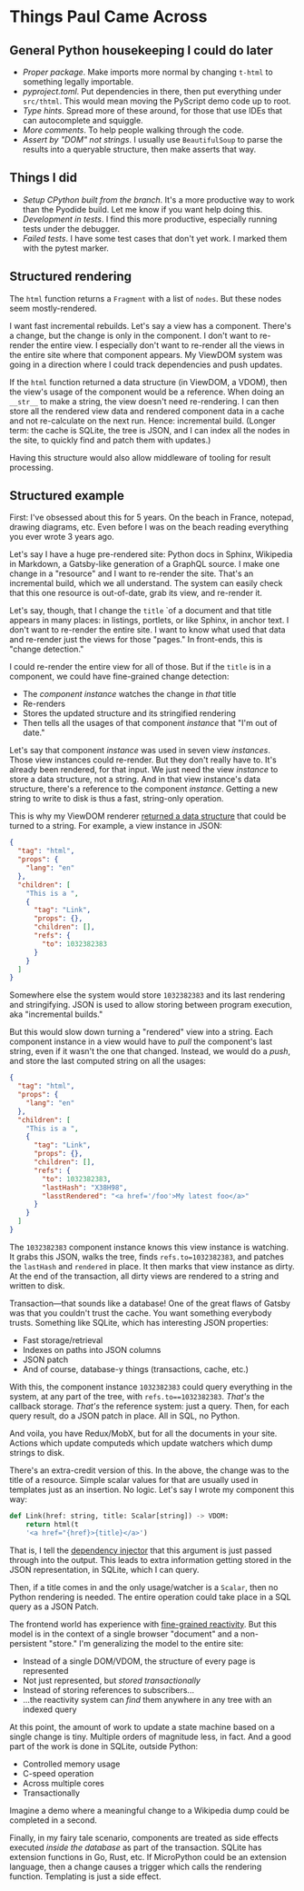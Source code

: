 # Things Paul Came Across

## General Python housekeeping I could do later

- *Proper package*. Make imports more normal by changing `t-html` to something legally importable.
- *pyproject.toml*. Put dependencies in there, then put everything under `src/thtml`. This would mean moving the
  PyScript demo code up to root.
- *Type hints*. Spread more of these around, for those that use IDEs that can autocomplete and squiggle.
- *More comments*. To help people walking through the code.
- *Assert by "DOM" not strings*. I usually use `BeautifulSoup` to parse the results into a queryable structure, then
  make asserts that way.

## Things I did

- *Setup CPython built from the branch*. It's a more productive way to work than the Pyodide build. Let me know if you
  want help doing this.
- *Development in tests*. I find this more productive, especially running tests under the debugger.
- *Failed tests*. I have some test cases that don't yet work. I marked them with the pytest marker.

## Structured rendering

The `html` function returns a `Fragment` with a list of `nodes`. But these nodes seem mostly-rendered.

I want fast incremental rebuilds. Let's say a view has a component. There's a change, but the change is only in the
component. I don't want to re-render the entire view. I especially don't want to re-render all the views in the entire
site where that component appears. My ViewDOM system was going in a direction where I could track dependencies and push
updates.

If the `html` function returned a data structure (in ViewDOM, a VDOM), then the view's usage of the component would be a
reference. When doing an `__str__` to make a string, the view doesn't need re-rendering. I can then store all the
rendered view data and rendered component data in a cache and not re-calculate on the next run. Hence: incremental
build. (Longer term: the cache is SQLite, the tree is JSON, and I can index all the nodes in the site, to quickly find
and patch them with updates.)

Having this structure would also allow middleware of tooling for result processing.

## Structured example

First: I've obsessed about this for 5 years. On the beach in France, notepad, drawing diagrams, etc. Even before I was
on the beach reading everything you ever wrote 3 years ago.

Let's say I have a huge pre-rendered site: Python docs in Sphinx, Wikipedia in Markdown, a Gatsby-like generation of a
GraphQL source. I make one change in a "resource" and I want to re-render the site. That's an incremental build, which
we all understand. The system can easily check that this one resource is out-of-date, grab its view, and re-render it.

Let's say, though, that I change the `title` `of a document and that title appears in many places: in listings,
portlets, or like Sphinx, in anchor text. I don't want to re-render the entire site. I want to know what used that data
and re-render just the views for those "pages." In front-ends, this is "change detection."

I could re-render the entire view for all of those. But if the `title` is in a component, we could have fine-grained
change detection:

- The *component instance* watches the change in *that* title
- Re-renders
- Stores the updated structure and its stringified rendering
- Then tells all the usages of that component *instance* that "I'm out of date."

Let's say that component *instance* was used in seven view *instances*. Those view instances could re-render. But they
don't really have to. It's already been rendered, for that input. We just need the view *instance* to store a data
structure, not a string. And in that view instance's data structure, there's a reference to the component *instance*.
Getting a new string to write to disk is thus a fast, string-only operation.

This is why my ViewDOM
renderer [returned a data structure](https://viewdom.readthedocs.io/en/latest/examples/components.html#component-in-vdom)
that could be turned to a string. For example, a view instance in JSON:

```json
{
  "tag": "html",
  "props": {
    "lang": "en"
  },
  "children": [
    "This is a ",
    {
      "tag": "Link",
      "props": {},
      "children": [],
      "refs": {
        "to": 1032382383
      }
    }
  ]
}
```

Somewhere else the system would store `1032382383` and its last rendering and stringifying. JSON is used to allow
storing between program execution, aka "incremental builds."

But this would slow down turning a "rendered" view into a string. Each component instance in a view would have to *pull*
the component's last string, even if it wasn't the one that changed. Instead, we would do a *push*, and store the last
computed string on all the usages:

```json
{
  "tag": "html",
  "props": {
    "lang": "en"
  },
  "children": [
    "This is a ",
    {
      "tag": "Link",
      "props": {},
      "children": [],
      "refs": {
        "to": 1032382383,
        "lastHash": "X38H98",
        "lasstRendered": "<a href='/foo'>My latest foo</a>"
      }
    }
  ]
}
```

The `1032382383` component instance knows this view instance is watching. It grabs this JSON, walks the tree, finds
`refs.to=1032382383`, and patches the `lastHash` and `rendered` in place. It then marks that view instance as dirty. At
the end of the transaction, all dirty views are rendered to a string and written to disk.

Transaction—that sounds like a database! One of the great flaws of Gatsby was that you couldn't trust the cache. You
want something everybody trusts. Something like SQLite, which has interesting JSON properties:

- Fast storage/retrieval
- Indexes on paths into JSON columns
- JSON patch
- And of course, database-y things (transactions, cache, etc.)

With this, the component instance `1032382383` could query everything in the system, at any part of the tree, with
`refs.to==1032382383`. *That's* the callback storage. *That's* the reference system: just a query. Then, for each query
result, do a JSON patch in place. All in SQL, no Python.

And voila, you have Redux/MobX, but for all the documents in your site. Actions which update computeds which update
watchers which dump strings to disk.

There's an extra-credit version of this. In the above, the change was to the title of a resource. Simple scalar values
for that are usually used in templates just as an insertion. No logic. Let's say I wrote my component this way:

```python
def Link(href: string, title: Scalar[string]) -> VDOM:
    return html(t
    '<a href="{href}>{title}</a>')
```

That is, I tell
the [dependency injector](https://viewdom.readthedocs.io/en/latest/examples/hopscotch.html#simple-injection) that this
argument is just passed through into the output. This leads to extra information getting stored in the JSON
representation, in SQLite, which I can query.

Then, if a title comes in and the only usage/watcher is a `Scalar`, then no Python rendering is needed. The entire
operation could take place in a SQL query as a JSON Patch.

The frontend world has experience
with [fine-grained reactivity](https://dev.to/ryansolid/a-hands-on-introduction-to-fine-grained-reactivity-3ndf). But
this model is in the context of a single browser "document" and a non-persistent "store." I'm generalizing the model to
the entire site:

- Instead of a single DOM/VDOM, the structure of every page is represented
- Not just represented, but *stored transactionally*
- Instead of storing references to subscribers...
- ...the reactivity system can *find* them anywhere in any tree with an indexed query

At this point, the amount of work to update a state machine based on a single change is tiny. Multiple orders of
magnitude less, in fact. And a good part of the work is done in SQLite, outside Python:

- Controlled memory usage
- C-speed operation
- Across multiple cores
- Transactionally

Imagine a demo where a meaningful change to a Wikipedia dump could be completed in a second.

Finally, in my fairy tale scenario, components are treated as side effects executed *inside the database* as part of the
transaction. SQLite has extension functions in Go, Rust, etc. If MicroPython could be an extension language, then a
change causes a trigger which calls the rendering function. Templating is just a side effect. 